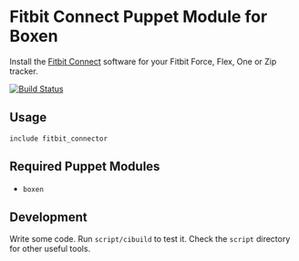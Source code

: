 # Fitbit Connect Puppet Module for Boxen

Install the [Fitbit Connect](http://www.fitbit.com/setup) software for your
Fitbit Force, Flex, One or Zip tracker.

[![Build
Status](https://travis-ci.org/mxie/puppet-fitbit_connect.png?branch=master)](https://travis-ci.org/mxie/puppet-fitbit_connect)

## Usage

```puppet
include fitbit_connector
```

## Required Puppet Modules

* `boxen`

## Development

Write some code. Run `script/cibuild` to test it. Check the `script` directory
for other useful tools.
